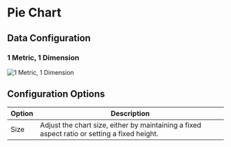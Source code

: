 # Pie Chart

## Data Configuration

### 1 Metric, 1 Dimension

![1 Metric, 1 Dimension](https://static-docs.nocobase.com/202410101131823.png)

## Configuration Options

| Option   | Description                                                       |
| -------- | ----------------------------------------------------------------- |
| Size     | Adjust the chart size, either by maintaining a fixed aspect ratio or setting a fixed height. |
